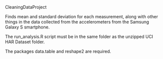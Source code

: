 CleaningDataProject

Finds mean and standard deviation for each measurement, along with other things in the data collected from the accelerometers from the Samsung Galaxy S smartphone.

The run_analysis.R script must be in the same folder as the unzipped UCI HAR Dataset folder. 

The packages data.table and reshape2 are required.